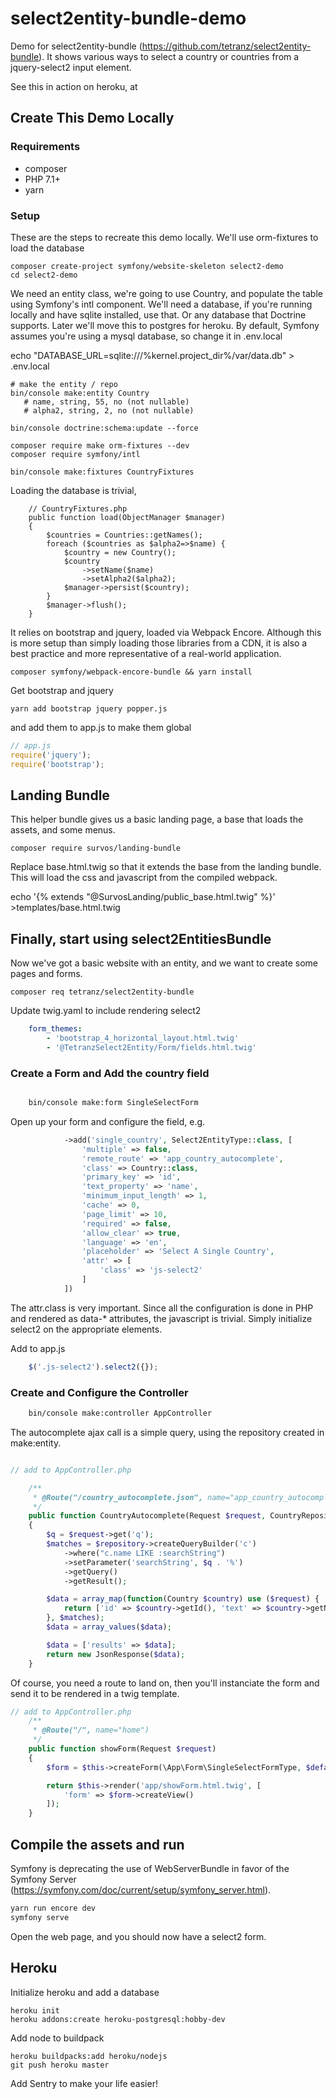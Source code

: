 # select2entity-bundle-demo
Demo for select2entity-bundle (https://github.com/tetranz/select2entity-bundle).  It shows various ways to select a country or countries from a jquery-select2 input element.

See this in action on heroku, at 

## Create This Demo Locally

### Requirements

* composer
* PHP 7.1+
* yarn

### Setup

These are the steps to recreate this demo locally.  We'll use orm-fixtures to load the database

    composer create-project symfony/website-skeleton select2-demo
    cd select2-demo
    
We need an entity class, we're going to use Country, and populate the table using Symfony's intl component.  We'll need a database, if you're running locally and have sqlite installed, use that.  Or any database that Doctrine supports.  Later we'll move this to postgres for heroku.  By default, Symfony assumes you're using a mysql database, so change it in .env.local

echo "DATABASE_URL=sqlite:///%kernel.project_dir%/var/data.db" > .env.local

    # make the entity / repo
    bin/console make:entity Country
       # name, string, 55, no (not nullable)
       # alpha2, string, 2, no (not nullable)
       
    bin/console doctrine:schema:update --force

    composer require make orm-fixtures --dev
    composer require symfony/intl 

    bin/console make:fixtures CountryFixtures
    
Loading the database is trivial, 

```
    // CountryFixtures.php
    public function load(ObjectManager $manager)
    {
        $countries = Countries::getNames();
        foreach ($countries as $alpha2=>$name) {
            $country = new Country();
            $country
                ->setName($name)
                ->setAlpha2($alpha2);
            $manager->persist($country);
        }
        $manager->flush();
    }
```


It relies on bootstrap and jquery, loaded via Webpack Encore.  Although this is more setup than simply loading those libraries from a CDN, it is also a best practice and more representative of a real-world application.

    composer symfony/webpack-encore-bundle && yarn install
    
Get bootstrap and jquery

    yarn add bootstrap jquery popper.js
    
and add them to app.js to make them global

```javascript
// app.js
require('jquery');
require('bootstrap');
```

## Landing Bundle

This helper bundle gives us a basic landing page, a base that loads the assets, and some menus.

    composer require survos/landing-bundle
    
Replace base.html.twig so that it extends the base from the landing bundle.  This will load the css and javascript from the compiled webpack.

echo '{% extends "@SurvosLanding/public_base.html.twig" %}' >templates/base.html.twig


## Finally, start using select2EntitiesBundle

Now we've got a basic website with an entity, and we want to create some pages and forms.

    composer req tetranz/select2entity-bundle
    
Update twig.yaml to include rendering select2 

```yaml
    form_themes:
        - 'bootstrap_4_horizontal_layout.html.twig'
        - '@TetranzSelect2Entity/Form/fields.html.twig'    
```    

### Create a Form and Add the country field    

```bash

    bin/console make:form SingleSelectForm

```
Open up your form and configure the field, e.g.

```php
            ->add('single_country', Select2EntityType::class, [
                'multiple' => false,
                'remote_route' => 'app_country_autocomplete',
                'class' => Country::class,
                'primary_key' => 'id',
                'text_property' => 'name',
                'minimum_input_length' => 1,
                'cache' => 0,
                'page_limit' => 10,
                'required' => false,
                'allow_clear' => true,
                'language' => 'en',
                'placeholder' => 'Select A Single Country',
                'attr' => [
                    'class' => 'js-select2'
                ]
            ])
```


The attr.class is very important.  Since all the configuration is done in PHP and rendered as data-* attributes, the javascript is trivial. Simply initialize select2 on the appropriate elements.

Add to app.js

```js
    $('.js-select2').select2({});

```

### Create and Configure the Controller

```bash
    bin/console make:controller AppController
```


The autocomplete ajax call is a simple query, using the repository created in make:entity.

```php

// add to AppController.php

    /**
     * @Route("/country_autocomplete.json", name="app_country_autocomplete")
     */
    public function CountryAutocomplete(Request $request, CountryRepository $repository)
    {
        $q = $request->get('q');
        $matches = $repository->createQueryBuilder('c')
            ->where("c.name LIKE :searchString")
            ->setParameter('searchString', $q . '%')
            ->getQuery()
            ->getResult();

        $data = array_map(function(Country $country) use ($request) {
            return ['id' => $country->getId(), 'text' => $country->getName()];
        }, $matches);
        $data = array_values($data);

        $data = ['results' => $data];
        return new JsonResponse($data);
    }
```

Of course, you need a route to land on, then you'll instanciate the form and send it to be rendered in a twig template.  

```php
// add to AppController.php
    /**
     * @Route("/", name="home")
     */
    public function showForm(Request $request)
    {
        $form = $this->createForm(\App\Form\SingleSelectFormType, $defaults);

        return $this->render('app/showForm.html.twig', [
            'form' => $form->createView()
        ]);
    }
```

## Compile the assets and run

Symfony is deprecating the use of WebServerBundle in favor of the Symfony Server (https://symfony.com/doc/current/setup/symfony_server.html).

```bash
yarn run encore dev
symfony serve
```

Open the web page, and you should now have a select2 form.



## Heroku

Initialize heroku and add a database

    heroku init
    heroku addons:create heroku-postgresql:hobby-dev

Add node to buildpack

    heroku buildpacks:add heroku/nodejs
    git push heroku master  
    
Add Sentry to make your life easier!


      




